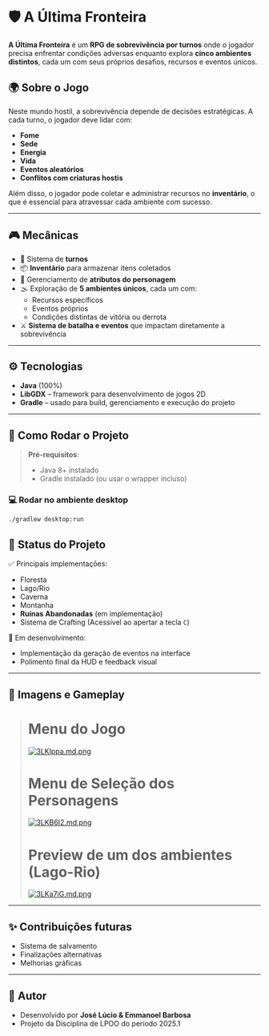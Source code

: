 # 🛡️ A Última Fronteira

**A Última Fronteira** é um **RPG de sobrevivência por turnos** onde o jogador precisa enfrentar condições adversas enquanto explora **cinco ambientes distintos**, cada um com seus próprios desafios, recursos e eventos únicos.

## 🌍 Sobre o Jogo

Neste mundo hostil, a sobrevivência depende de decisões estratégicas. A cada turno, o jogador deve lidar com:

- **Fome**
- **Sede**
- **Energia**
- **Vida**
- **Eventos aleatórios**
- **Conflitos com criaturas hostis**

Além disso, o jogador pode coletar e administrar recursos no **inventário**, o que é essencial para atravessar cada ambiente com sucesso.

---

## 🎮 Mecânicas

- 🔁 Sistema de **turnos**
- 📦 **Inventário** para armazenar itens coletados
- 🧠 Gerenciamento de **atributos do personagem**
- 🌫️ Exploração de **5 ambientes únicos**, cada um com:
  - Recursos específicos
  - Eventos próprios
  - Condições distintas de vitória ou derrota
- ⚔️ **Sistema de batalha e eventos** que impactam diretamente a sobrevivência

---

## ⚙️ Tecnologias

- **Java** (100%)
- **LibGDX** – framework para desenvolvimento de jogos 2D
- **Gradle** – usado para build, gerenciamento e execução do projeto

---

## 🚀 Como Rodar o Projeto

> **Pré-requisitos**:
> - Java 8+ instalado
> - Gradle instalado (ou usar o wrapper incluso)

### 💻 Rodar no ambiente desktop

```bash
./gradlew desktop:run
```

## 📌 Status do Projeto

✅ Principais implementações:  
- Floresta  
- Lago/Rio  
- Caverna  
- Montanha  
- **Ruínas Abandonadas** (em implementação)
- Sistema de Crafting (Acessível ao apertar a tecla `C`)

🔄 Em desenvolvimento:
- Implementação da geração de eventos na interface
- Polimento final da HUD e feedback visual

---

## 📸 Imagens e Gameplay

> # Menu do Jogo
> [![3LKIppa.md.png](https://iili.io/3LKIppa.md.png)](https://freeimage.host/i/3LKIppa) 
> # Menu de Seleção dos Personagens 
> [![3LKB6I2.md.png](https://iili.io/3LKB6I2.md.png)](https://freeimage.host/i/3LKB6I2)
>  # Preview de um dos ambientes (Lago-Rio)
> [![3LKa7iG.md.png](https://iili.io/3LKa7iG.md.png)](https://freeimage.host/i/3LKa7iG)

---

## ✨ Contribuições futuras

- Sistema de salvamento  
- Finalizações alternativas  
- Melhorias gráficas  
---

## 🧠 Autor

- Desenvolvido por **José Lúcio & Emmanoel Barbosa**
- Projeto da Disciplina de LPOO do período 2025.1
